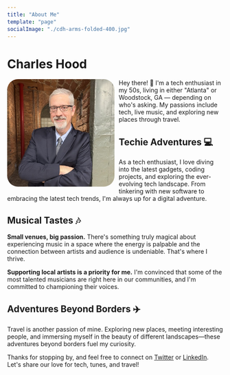 ```yaml
---
title: "About Me"
template: "page"
socialImage: "./cdh-arms-folded-400.jpg"
---
```


# Charles Hood

<img src="https://raw.githubusercontent.com/charles-hood/lumen-blog/master/content/pages/about/cdh-arms-folded-400.jpg" alt="Charles Hood" style="float: left; margin: 0 10px 10px 0; border-radius: 10%; width: 250px;"/>

Hey there! 👋 I'm a tech enthusiast in my 50s, living in either "Atlanta" or Woodstock, GA &mdash; depending on who's asking. My passions include tech, live music, and exploring new places through travel.

## Techie Adventures 💻

As a tech enthusiast, I love diving into the latest gadgets, coding projects, and exploring the ever-evolving tech landscape. From tinkering with new software to embracing the latest tech trends, I'm always up for a digital adventure.

## Musical Tastes 🎶

**Small venues, big passion.** There's something truly magical about experiencing music in a space where the energy is palpable and the connection between artists and audience is undeniable. That's where I thrive.

**Supporting local artists is a priority for me.** I'm convinced that some of the most talented musicians are right here in our communities, and I'm committed to championing their voices.

## Adventures Beyond Borders ✈️

Travel is another passion of mine. Exploring new places, meeting interesting people, and immersing myself in the beauty of different landscapes—these adventures beyond borders fuel my curiosity.

Thanks for stopping by, and feel free to connect on [Twitter](https://twitter.com/charleshood) or [LinkedIn](https://www.linkedin.com/in/charleshood/). Let's share our love for tech, tunes, and travel!
